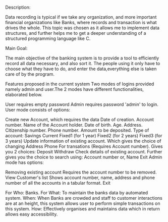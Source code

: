 Description:

Data recording is typical if we take any organization, and more important financial organizations like Banks, where records and transaction is what drives the whole.
This topic was chosen as it allows me to implement data structures, and further helps me to get a deeper understanding of a structured programming language like C.

Main Goal:

The main objective of the banking system is to provide a tool to efficiently record all data necessary, and also sort it.
The people using it only have to choose what they have to do, and enter the data,everything else is taken care of by the program.

Features proposed in the current system
Two modes of logins provided namely admin and user.The 2 modes have different functionalities, elaborated below.

User requires empty password
Admin requires password 'admin' to login.
User mode consists of options:

Create new Account, which requires the data
Date of creation.
Account number.
Name of the Account holder.
Date of birth.
Age.
Address.
Citizenship number.
Phone number.
Amount to be deposited.
Type of account:
Savings
Current
Fixed1 (for 1 year)
Fixed2 (for 2 years)
Fixed3 (for 3 years)
Update information of existing account. Which gives the choice of changing
Address
Phone
For transations (Requires Account number). Gives you 2 choices:
Deposit
Withdraw
Check details of existing account. Further gives you the choice to search using:
Account number or,
Name
Exit
Admin mode has options:

Removing existing account
Requires the account number to be removed.
View Customer's list
Shows account number, name, address and phone number of all the accounts in a tabular format.
Exit


For Who:
Banks.
For What:
To maintain the banks data by automated system.
When:
When Banks are crowded and staff to customer interactions are at an height, this system allows user to perform simple transactions on this system.
How:
Effectively organises and maintains data which in return allows easy accessibility.

